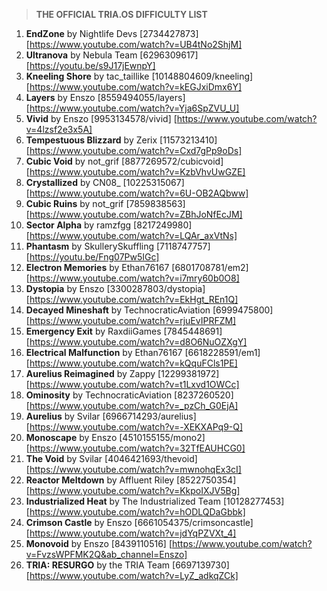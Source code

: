 > **THE OFFICIAL TRIA.OS DIFFICULTY LIST**

1. **EndZone** by Nightlife Devs [2734427873] [https://www.youtube.com/watch?v=UB4tNo2ShjM] 
2. **Ultranova** by Nebula Team [6296309617] [https://youtu.be/s9J17jEwnpY]
3. **Kneeling Shore** by tac_taillike [10148804609/kneeling] [https://www.youtube.com/watch?v=kEGJxiDmx6Y]
4. **Layers** by Enszo [8559494055/layers] [https://www.youtube.com/watch?v=Yja6SpZVU_U]
5. **Vivid** by Enszo [9953134578/vivid] [https://www.youtube.com/watch?v=4lzsf2e3x5A]
6. **Tempestuous Blizzard** by Zerix [11573213410] [https://www.youtube.com/watch?v=Cxd7gPp9oDs]
7. **Cubic Void** by not_grif [8877269572/cubicvoid] [https://www.youtube.com/watch?v=KzbVhvUwGZE]
8. **Crystallized** by CN08_ [10225315067] [https://www.youtube.com/watch?v=6U-OB2AQbww]
9. **Cubic Ruins** by not_grif [7859838563] [https://www.youtube.com/watch?v=ZBhJoNfEcJM]
10. **Sector Alpha** by ramzfgg [8217249980] [https://www.youtube.com/watch?v=LQAr_axVtNs]
11. **Phantasm** by SkullerySkuffling [7118747757] [https://youtu.be/Fng07Pw5IGc]
12. **Electron Memories** by Ethan76167 [6801708781/em2] [https://www.youtube.com/watch?v=i7mry60b0O8] 
13. **Dystopia** by Enszo [3300287803/dystopia] [https://www.youtube.com/watch?v=EkHgt_REn1Q]
14. **Decayed Mineshaft** by TechnocraticAviation [6999475800] [https://www.youtube.com/watch?v=rjuEvIPRFZM]
15. **Emergency Exit** by RaxdiiGames [7845448691] [https://www.youtube.com/watch?v=d8O6NuOZXgY]
16. **Electrical Malfunction** by Ethan76167 [6618228591/em1] [https://www.youtube.com/watch?v=kQquFCls1PE]
17. **Aurelius Reimagined** by Zappy [12299381972] [https://www.youtube.com/watch?v=t1Lxvd1OWCc]
18. **Ominosity** by TechnocraticAviation [8237260520] [https://www.youtube.com/watch?v=_pzCh_G0EjA]
19. **Aurelius** by Svilar [6966714293/aurelius] [https://www.youtube.com/watch?v=-XEKXAPq9-Q] 
20. **Monoscape** by Enszo [4510155155/mono2] [https://www.youtube.com/watch?v=32TfEAUHCG0] 
21. **The Void** by Svilar [4046421693/thevoid] [https://www.youtube.com/watch?v=mwnohqEx3cI]
22. **Reactor Meltdown** by Affluent Riley [8522750354] [https://www.youtube.com/watch?v=KkpoIXJV5Bg]
23. **Industrialized Heat** by The Industrialized Team [10128277453] [https://www.youtube.com/watch?v=hODLQDaGbbk] 
24. **Crimson Castle** by Enszo [6661054375/crimsoncastle] [https://www.youtube.com/watch?v=jdYqPZVXt_4]
25. **Monovoid** by Enszo [8439110516] [https://www.youtube.com/watch?v=FvzsWPFMK2Q&ab_channel=Enszo] 
26. **TRIA: RESURGO** by the TRIA Team [6697139730] [https://www.youtube.com/watch?v=LyZ_adkqZCk] 

